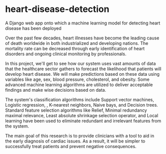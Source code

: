 # heart-disease-detection
A Django web app onto which a machine learning model for detecting heart disease has been deployed

Over the past few decades, heart illnesses have become the leading cause of death worldwide in 
both industrialized and developing nations. The mortality rate can be decreased through early 
identification of heart disorders and ongoing clinical monitoring by professionals.

In this project, we'll get to see how our system uses vast amounts of data that the healthcare 
sector gathers to forecast the likelihood that patients will develop heart disease. We will make 
predictions based on these data using variables like age, sex, blood pressure, cholesterol, and 
obesity. Some advanced machine learning algorithms are utilized to deliver acceptable findings 
and make wise decisions based on data.

The system's classification algorithms include Support vector machines, Logistic regression, , K-nearest neighbors, Naive bays, and Decision trees. Standard feature selection algorithms like 
Relief, Minimal redundancy maximal relevance, Least absolute shrinkage selection operator, and 
Local learning have been used to eliminate redundant and irrelevant features from the system.

The main goal of this research is to provide clinicians with a tool to aid in the early diagnosis of 
cardiac issues. As a result, it will be simpler to successfully treat patients and prevent negative 
consequences.

